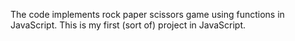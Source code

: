 The code implements rock paper scissors game using functions in JavaScript.
This is my first (sort of) project in JavaScript.
